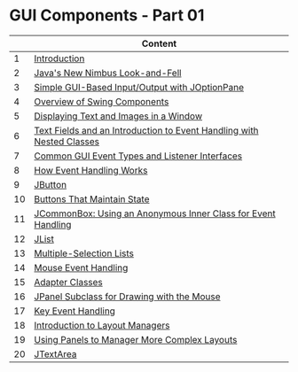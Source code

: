 # **GUI Components - Part 01**

|     | Content |
| --- | ------- |
|  1 | [Introduction](/code/markdown/java_swing/section09_01.md) |
|  2 | [Java's New Nimbus Look-and-Fell](/code/markdown/java_swing/section09_02.md) |
|  3 | [Simple GUI-Based Input/Output with JOptionPane](/code/markdown/java_swing/section09_03.md) |
|  4 | [Overview of Swing Components](/code/markdown/java_swing/section09_04.md) |
|  5 | [Displaying Text and Images in a Window](/code/markdown/java_swing/section09_05.md) |
|  6 | [Text Fields and an Introduction to Event Handling with Nested Classes](/code/markdown/java_swing/section09_06.md) |
|  7 | [Common GUI Event Types and Listener Interfaces](/code/markdown/java_swing/section09_07.md) |
|  8 | [How Event Handling Works](/code/markdown/java_swing/section09_08.md) |
|  9 | [JButton](/code/markdown/java_swing/section09_09.md) | 
| 10 | [Buttons That Maintain State](/code/markdown/java_swing/section09_10.md) | 
| 11 | [JCommonBox: Using an Anonymous Inner Class for Event Handling](/code/markdown/java_swing/section09_11.md) | 
| 12 | [JList](/code/markdown/java_swing/section09_12.md) |
| 13 | [Multiple-Selection Lists](/code/markdown/java_swing/section09_13.md) |
| 14 | [Mouse Event Handling](/code/markdown/java_swing/section09_14.md) | 
| 15 | [Adapter Classes](/code/markdown/java_swing/section09_15.md) |
| 16 | [JPanel Subclass for Drawing with the Mouse](/code/markdown/java_swing/section09_16.md) | 
| 17 | [Key Event Handling](/code/markdown/java_swing/section09_17.md) |
| 18 | [Introduction to Layout Managers](/code/markdown/java_swing/section09_18.md) |
| 19 | [Using Panels to Manager More Complex Layouts](/code/markdown/java_swing/section09_19.md) |
| 20 | [JTextArea](/code/markdown/java_swing/section09_20.md) |